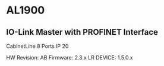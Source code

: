 # AL1900

## IO-Link Master with PROFINET Interface 
CabinetLine 
8 Ports 
IP 20 

HW Revision: AB 
Firmware: 2.3.x 
LR DEVICE: 1.5.0.x
